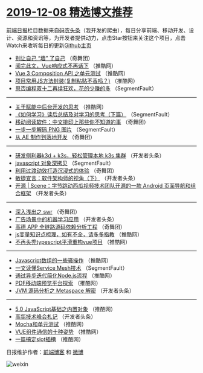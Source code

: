 # [2019-12-08 精选博文推荐](http://hao.caibaojian.com/date/2019/12/08)

[前端日报](http://caibaojian.com/c/news)栏目数据来自[码农头条](http://hao.caibaojian.com/)（我开发的爬虫），每日分享前端、移动开发、设计、资源和资讯等，为开发者提供动力，点击Star按钮来关注这个项目，点击Watch来收听每日的更新[Github主页](https://github.com/kujian/frontendDaily)
* [别让自己 “墙” 了自己](http://hao.caibaojian.com/132564.html) （奇舞团）
* [阅完此文，Vue响应式不再话下](http://hao.caibaojian.com/133108.html) （推酷网）
* [Vue 3 Composition API 之单元测试](http://hao.caibaojian.com/133100.html) （推酷网）
* [项目常用JS方法封装(复制粘贴不香吗？)](http://hao.caibaojian.com/133101.html) （推酷网）
* [思否编程双十二再续狂欢，花的少赚的多](http://hao.caibaojian.com/133067.html) （SegmentFault）

***
* [关于赋能中后台开发的思考](http://hao.caibaojian.com/133113.html) （推酷网）
* [《如何学习》读后总结及对学习的思考（下篇）](http://hao.caibaojian.com/133068.html) （SegmentFault）
* [移动阅读软件：中文排印上那些你不知道的事](http://hao.caibaojian.com/133116.html) （奇舞团）
* [一步一步解码 PNG 图片](http://hao.caibaojian.com/133069.html) （SegmentFault）
* [从 AE 制作到落地开发](http://hao.caibaojian.com/133118.html) （奇舞团）

***
* [研发侧利器k3d + k3s，轻松管理本地 k3s 集群](http://hao.caibaojian.com/133080.html) （开发者头条）
* [javascript 对象深拷贝](http://hao.caibaojian.com/133070.html) （SegmentFault）
* [利用过渡动效打造沉浸式的体验](http://hao.caibaojian.com/133121.html) （奇舞团）
* [敏捷宣言：软件架构师的视角（下）](http://hao.caibaojian.com/133081.html) （开发者头条）
* [开源 | Scene：字节跳动西瓜视频技术团队开源的一款 Android 页面导航和组合框架](http://hao.caibaojian.com/133082.html) （开发者头条）

***
* [深入浅出之 swr](http://hao.caibaojian.com/133126.html) （奇舞团）
* [广告场景中的机器学习应用](http://hao.caibaojian.com/133083.html) （开发者头条）
* [高德 APP 全链路源码依赖分析工程](http://hao.caibaojian.com/133128.html) （奇舞团）
* [js变量知识点梳理，如有不全，请多多指教](http://hao.caibaojian.com/133109.html) （推酷网）
* [不再头秃typescript平滑重构vue项目](http://hao.caibaojian.com/133110.html) （推酷网）

***
* [Javascript数组的一些骚操作](http://hao.caibaojian.com/133111.html) （推酷网）
* [一文读懂Service Mesh技术](http://hao.caibaojian.com/133066.html) （SegmentFault）
* [通过异步迭代简化Node.js流程](http://hao.caibaojian.com/133112.html) （推酷网）
* [PDF移动端预览平台探索](http://hao.caibaojian.com/133102.html) （推酷网）
* [JVM 源码分析之 Metaspace 解密](http://hao.caibaojian.com/133078.html) （开发者头条）

***
* [5.0 JavaScript基础之内置对象](http://hao.caibaojian.com/133103.html) （推酷网）
* [高瓴技术峰会札记](http://hao.caibaojian.com/133079.html) （开发者头条）
* [Mocha和单元测试](http://hao.caibaojian.com/133104.html) （推酷网）
* [VUE组件通信的十种姿势](http://hao.caibaojian.com/133105.html) （推酷网）
* [一篇搞定slot插槽](http://hao.caibaojian.com/133106.html) （推酷网）

日报维护作者：[前端博客](http://caibaojian.com/) 和 [微博](http://caibaojian.com/go/weibo)

![weixin](https://user-images.githubusercontent.com/3055447/38468989-651132ac-3b80-11e8-8e6b-15122322a9d7.png)